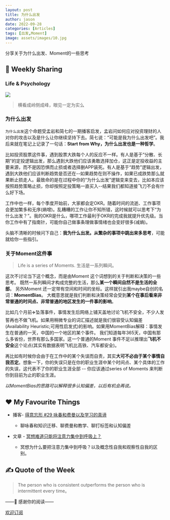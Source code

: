 ```yaml
---
layout: post
title: 为什么出发
author: jason
date: 2022-09-28
categories: [Articles]
tags: [出发,Moment]
image: assets/images/10.jpg
---
```

分享关于为什么出发、Moment的一些思考

## **🎯 Weekly Sharing**

### Life & Psychology
![](https://imgs.zhubai.love/15668bd076b34a178f87431d78694d5b.jpg)
> 横看成岭侧成峰，眼见一定为实么


###  为什么出发
`为什么出发`这个命题受孟岩和简七的一期播客启发，孟岩问如何应对投资理财的人对你的攻击以及是什么让你继续坚持下去。简七说：“可能是我为什么出发吧”。我后来就在笔记上记录了一句话：**Start from Why，为什么出发也是一种哲学**。

比如投资股票这件事，遇到股票大跌每个人的反应不一样。有人是基于“分散、长期”的定投逻辑出发，那么遇到大跌他们应该勇敢选择加仓，这正是定投收益的主要来源，而不是因恐惧而止损或者选择删APP装死。有人是基于“趋势”逻辑出发，遇到大跌他们应该判断趋势是否还在--如果趋势在则不操作，如果已成跌势那么就果断止损走人。最致命的是在过程中你的“为什么出发”逻辑变来变去，比如本应该按照趋势策略止损，你却按照定投策略一直买入--结果我们都知道接飞刀不会有什么好下场。

工作中也一样，每个季度开始前，大家都会定OKR。随着时间的流逝、工作事项会更加繁多和无序(熵增)。乱糟糟的工作让你不知所错，这时候就可以思考下“为什么出发？”。我的OKR是什么，哪项工作最利于OKR的完成我就提升优先级。当你工作中有了指南针，可能你自己做事条理做事情绪也会变好很多(减熵)。

头脑不清晰的时候问下自己：**我为什么出发。从繁杂的事项中跳出来多思考**，可能就给你一些指引。

### 关于Moment这件事
> Life is a series of Moments. 生活是一系列瞬间。

这次不讨论当下这个概念，而是由Moment 这个词想到的关于判断和决策的一些思考。
既然一系列瞬间才构成完整的生活，那么**某一个瞬间自然不是生活的全部**。
另外Moment 还一定带有空间和时间的坐标。这样就引出我maybe自创的名词：**MomentBias**。
大概意思就是我们判断和决策经常会受到**某个在事后看来非常普通的时间点、非常普通的地区发生的一件事的影响**。

比如几个月前✈️坠落事件，事情发生后网络上铺天盖地讨论飞机不安全，不少人发誓再也不做飞机。如果用稍微专业的词汇描述就是我们很容受认知偏差(Availability Heuristic;可用性启发式)的影响。如果用MomentBias解释：事情发生在普通的一天，中国的一个地区的某个事件。
我们知道每年365天，中国有那么多省份，世界有那么多国家。这一个普通的Moment
事件不足以推理出**飞机不安全**这个论点(其实有数据表明飞机比高铁、汽车都安全)。

再比如有时候你会由于在工作中的某个失误而自责，其实**大可不必由于某个事情自我否定**。想象一下，你的失误只是在你的职业生涯中某个时间点、某个具体的工作的失误，这代表不了你的职业生涯全部 -- 你应该通过series of Moments 来判断你到目前为止的职业生涯。

*以MomentBias的思路可以解释很多认知偏差，以后有机会再说。*

## **♥️ My Favourite Things**
- 播客- [得意忘形 #29 咏春和费曼以及学习的真谛](https://www.xiaoyuzhoufm.com/episode/5e74543a418a84a046c4e56c)
	- 聊咏春和知识迁移、聊费曼和教学、聊打标签和认知偏差

- 文章 - [冥想难道只能将注意力集中到呼吸上？](https://www.zhihu.com/question/369171415/answer/1974522060) 
	- 冥想为什么要把注意力集中到呼吸？以及概念性自我和观察性自我的区别。
	
## **✍️ Quote of the Week**
> The person who is consistent outperforms the person who is intermittent every time。


——💌 感谢你的阅读——

[欢迎订阅](https://explorer.zhubai.love/)